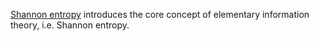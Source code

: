 [Shannon entropy](https://youtu.be/EGgfS1MbTw0) introduces the core concept of 
elementary information theory, i.e. Shannon entropy.
